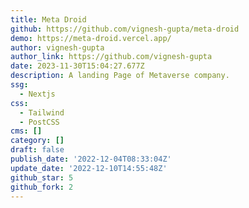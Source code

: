 ```yaml
---
title: Meta Droid
github: https://github.com/vignesh-gupta/meta-droid
demo: https://meta-droid.vercel.app/
author: vignesh-gupta
author_link: https://github.com/vignesh-gupta
date: 2023-11-30T15:04:27.677Z
description: A landing Page of Metaverse company.
ssg:
  - Nextjs
css:
  - Tailwind
  - PostCSS
cms: []
category: []
draft: false
publish_date: '2022-12-04T08:33:04Z'
update_date: '2022-12-10T14:55:48Z'
github_star: 5
github_fork: 2
---
```

